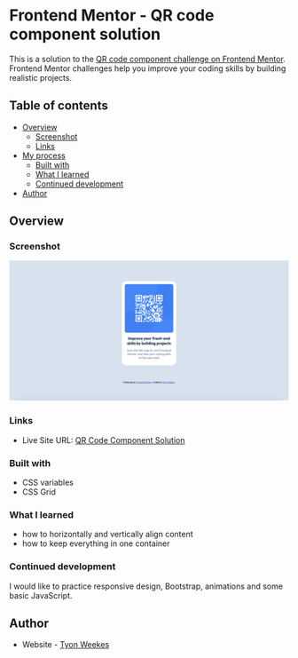 # Frontend Mentor - QR code component solution

This is a solution to the [QR code component challenge on Frontend Mentor](https://www.frontendmentor.io/challenges/qr-code-component-iux_sIO_H). Frontend Mentor challenges help you improve your coding skills by building realistic projects. 

## Table of contents

- [Overview](#overview)
  - [Screenshot](#screenshot)
  - [Links](#links)
- [My process](#my-process)
  - [Built with](#built-with)
  - [What I learned](#what-i-learned)
  - [Continued development](#continued-development)
- [Author](#author)

## Overview

### Screenshot

![](./screenshot.png)

### Links

- Live Site URL: [QR Code Component Solution](https://dulcet-bienenstitch-481801.netlify.app/)

### Built with

- CSS variables
- CSS Grid

### What I learned

- how to horizontally and vertically align content
- how to keep everything in one container

### Continued development

I would like to practice responsive design, Bootstrap, animations and some basic JavaScript.

## Author

- Website - [Tyon Weekes](https://www.tyonweekes.com)
